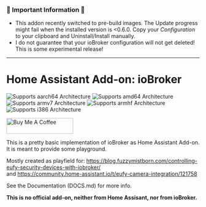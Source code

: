 ### 🚨 Important Information 🚨

- This addon recently switched to pre-build images. The Update progress might fail when the installed version is <0.6.0.
  Copy your _Configuration_ to your clipboard and Uninstall/Install manually.
- I do not guarantee that your ioBroker configuration will not get deleted! This is some experimental release!

---

# Home Assistant Add-on: ioBroker

![Supports aarch64 Architecture][aarch64-shield]
![Supports amd64 Architecture][amd64-shield]
![Supports armv7 Architecture][armv7-shield]
![Supports armhf Architecture][armhf-shield]
![Supports i386 Architecture][i386-shield]

<a href="https://www.buymeacoffee.com/MaxWinterstein" target="_blank"><img src="https://cdn.buymeacoffee.com/buttons/v2/default-yellow.png" alt="Buy Me A Coffee" height="41" width="174"></a>

This is a pretty basic implementation of ioBroker as Home Assistant Add-on.
It is meant to provide some playground.

Mostly created as playfield for: https://blog.fuzzymistborn.com/controlling-eufy-security-devices-with-iobroker/  
and https://community.home-assistant.io/t/eufy-camera-integration/121758

See the Documentation (DOCS.md) for more info.

**This is no official add-on, neither from Home Assisant, nor from ioBroker.**

[aarch64-shield]: https://img.shields.io/badge/aarch64-yes-green.svg
[amd64-shield]: https://img.shields.io/badge/amd64-yes-green.svg
[armhf-shield]: https://img.shields.io/badge/armhf-no-red.svg
[armv7-shield]: https://img.shields.io/badge/armv7-yes-green.svg
[i386-shield]: https://img.shields.io/badge/i386-no-red.svg
